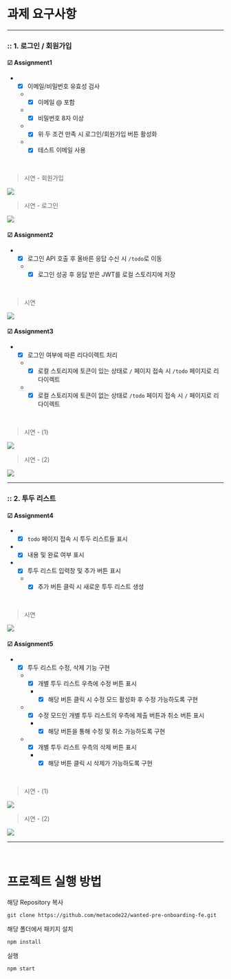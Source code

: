# 과제 요구사항
<hr/>

<h3>:: 1. 로그인 / 회원가입</h3>

#### ☑ Assignment1
- - [x] 이메일/비밀번호 유효성 검사
  - - [x] 이메일 @ 포함
  - - [x] 비밀번호 8자 이상
  - - [x] 위 두 조건 만족 시 로그인/회원가입 버튼 활성화
  - - [x] 테스트 이메일 사용
  
<br/>

> 시연 - 회원가입

<img src="https://user-images.githubusercontent.com/93233930/185748576-ce5e6e9b-e480-41b3-8087-9b918acfb4e6.gif"/>

<br/>

> 시연 - 로그인

<img src="https://user-images.githubusercontent.com/93233930/185748573-9bb7e4a7-44d6-4601-8011-57219d299e82.gif"/>

<br/>

#### ☑ Assignment2
- - [x] 로그인 API 호출 후 올바른 응답 수신 시 ```/todo```로 이동
  - - [x] 로그인 성공 후 응답 받은 JWT를 로컬 스토리지에 저장
  
<br/>

> 시연

<img src="https://user-images.githubusercontent.com/93233930/185748577-f79f66ee-61f7-4430-bb52-3662f1a8f913.gif"/>

<br/>

#### ☑ Assignment3
- - [x] 로그인 여부에 따른 리다이렉트 처리
  - - [x] 로컬 스토리지에 토큰이 있는 상태로 ```/``` 페이지 접속 시 ```/todo``` 페이지로 리다이렉트
  - - [x] 로컬 스토리지에 토큰이 없는 상태로 ```/todo``` 페이지 접속 시 ```/``` 페이지로 리다이렉트

<br/>

> 시연 - (1)

<img src="https://user-images.githubusercontent.com/93233930/185748580-3742b74a-1ed1-4312-9332-2ce6b20c0530.gif"/>

<br/>

> 시연 - (2)

<img src="https://user-images.githubusercontent.com/93233930/185748581-0744d1c2-8db9-4a9a-a27d-86efbb4493ad.gif"/>

<br/>

<hr/>


<h3>:: 2. 투두 리스트</h3>

#### ☑ Assignment4
- - [x] ```todo``` 페이지 접속 시 투두 리스트들 표시
- - [x] 내용 및 완료 여부 표시
- - [x] 투두 리스트 입력창 및 추가 버튼 표시
  - - [x] 추가 버튼 클릭 시 새로운 투두 리스트 생성
  
<br/>

> 시연

<img src="https://user-images.githubusercontent.com/93233930/185748582-47fdc557-6f97-4c93-aed6-1f18c128e601.gif"/>

<br/>

#### ☑ Assignment5
- - [x] 투두 리스트 수정, 삭제 기능 구현
  - - [x] 개별 투두 리스트 우측에 수정 버튼 표시
    - - [x] 해당 버튼 클릭 시 수정 모드 활성화 후 수정 가능하도록 구현
  - - [x] 수정 모드인 개별 투두 리스트의 우측에 제출 버튼과 취소 버튼 표시
    - - [x] 해당 버튼을 통해 수정 및 취소 가능하도록 구현
  - - [x] 개별 투두 리스트 우측의 삭제 버튼 표시
    - - [x] 해당 버튼 클릭 시 삭제가 가능하도록 구현
    
<br/>

> 시연 - (1)

<img src="https://user-images.githubusercontent.com/93233930/185748584-7de6dcaa-d30f-4821-9bfc-7605fa4b3d77.gif"/>

<br/>

> 시연 - (2)

<img src="https://user-images.githubusercontent.com/93233930/185748585-2579e294-d923-42b4-9053-2351d077bb49.gif"/>

<br/>
    
<hr/>

<br/>

# 프로젝트 실행 방법
해당 Repository 복사
```
git clone https://github.com/metacode22/wanted-pre-onboarding-fe.git
```

해당 폴더에서 패키지 설치

```
npm install
```

실행
```
npm start
```


